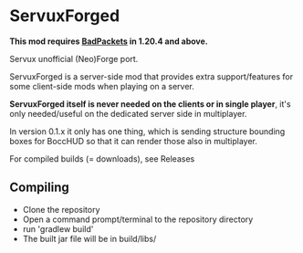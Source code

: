 # ServuxForged

**This mod requires [BadPackets](https://modrinth.com/mod/badpackets) in 1.20.4 and above.**

Servux unofficial (Neo)Forge port.

ServuxForged is a server-side mod that provides extra support/features for some client-side mods when playing on a server.

**ServuxForged itself is never needed on the clients or in single player**,
it's only needed/useful on the dedicated server side in multiplayer.

In version 0.1.x it only has one thing, which is sending structure bounding boxes for BoccHUD so that it can render those also in multiplayer.

For compiled builds (= downloads), see Releases

## Compiling

- Clone the repository
- Open a command prompt/terminal to the repository directory
- run 'gradlew build'
- The built jar file will be in build/libs/
